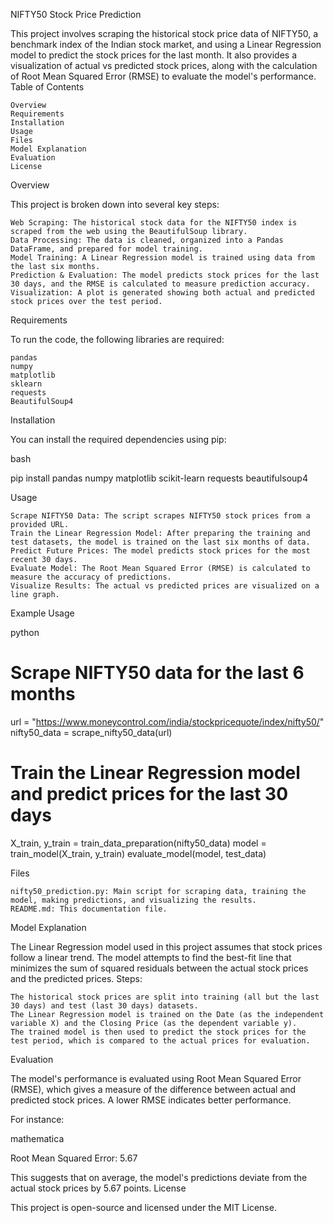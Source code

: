 NIFTY50 Stock Price Prediction

This project involves scraping the historical stock price data of NIFTY50, a benchmark index of the Indian stock market, and using a Linear Regression model to predict the stock prices for the last month. It also provides a visualization of actual vs predicted stock prices, along with the calculation of Root Mean Squared Error (RMSE) to evaluate the model's performance.
Table of Contents

    Overview
    Requirements
    Installation
    Usage
    Files
    Model Explanation
    Evaluation
    License

Overview

This project is broken down into several key steps:

    Web Scraping: The historical stock data for the NIFTY50 index is scraped from the web using the BeautifulSoup library.
    Data Processing: The data is cleaned, organized into a Pandas DataFrame, and prepared for model training.
    Model Training: A Linear Regression model is trained using data from the last six months.
    Prediction & Evaluation: The model predicts stock prices for the last 30 days, and the RMSE is calculated to measure prediction accuracy.
    Visualization: A plot is generated showing both actual and predicted stock prices over the test period.

Requirements

To run the code, the following libraries are required:

    pandas
    numpy
    matplotlib
    sklearn
    requests
    BeautifulSoup4

Installation

You can install the required dependencies using pip:

bash

pip install pandas numpy matplotlib scikit-learn requests beautifulsoup4

Usage

    Scrape NIFTY50 Data: The script scrapes NIFTY50 stock prices from a provided URL.
    Train the Linear Regression Model: After preparing the training and test datasets, the model is trained on the last six months of data.
    Predict Future Prices: The model predicts stock prices for the most recent 30 days.
    Evaluate Model: The Root Mean Squared Error (RMSE) is calculated to measure the accuracy of predictions.
    Visualize Results: The actual vs predicted prices are visualized on a line graph.

Example Usage

python

# Scrape NIFTY50 data for the last 6 months
url = "https://www.moneycontrol.com/india/stockpricequote/index/nifty50/"
nifty50_data = scrape_nifty50_data(url)

# Train the Linear Regression model and predict prices for the last 30 days
X_train, y_train = train_data_preparation(nifty50_data)
model = train_model(X_train, y_train)
evaluate_model(model, test_data)

Files

    nifty50_prediction.py: Main script for scraping data, training the model, making predictions, and visualizing the results.
    README.md: This documentation file.

Model Explanation

The Linear Regression model used in this project assumes that stock prices follow a linear trend. The model attempts to find the best-fit line that minimizes the sum of squared residuals between the actual stock prices and the predicted prices.
Steps:

    The historical stock prices are split into training (all but the last 30 days) and test (last 30 days) datasets.
    The Linear Regression model is trained on the Date (as the independent variable X) and the Closing Price (as the dependent variable y).
    The trained model is then used to predict the stock prices for the test period, which is compared to the actual prices for evaluation.

Evaluation

The model's performance is evaluated using Root Mean Squared Error (RMSE), which gives a measure of the difference between actual and predicted stock prices. A lower RMSE indicates better performance.

For instance:

mathematica

Root Mean Squared Error: 5.67

This suggests that on average, the model's predictions deviate from the actual stock prices by 5.67 points.
License

This project is open-source and licensed under the MIT License.